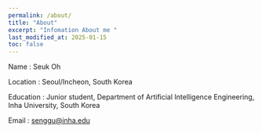 ```yaml
---
permalink: /about/
title: "About"
excerpt: "Infomation About me "
last_modified_at: 2025-01-15
toc: false
---
```


     
Name : Seuk Oh

Location : Seoul/Incheon, South Korea

Education : Junior student, Department of Artificial Intelligence Engineering, Inha University, South Korea

Email : senggu@inha.edu